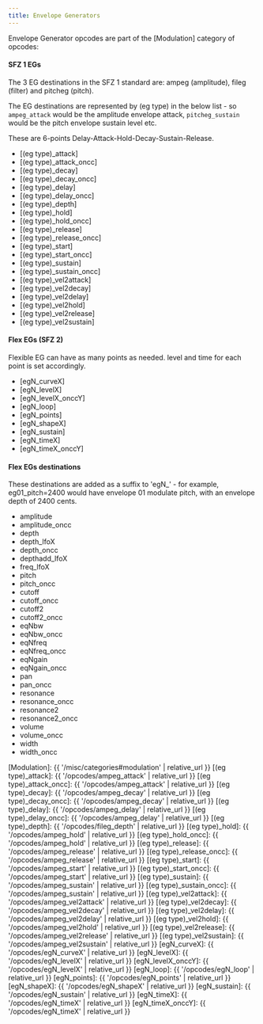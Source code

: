 ```yaml
---
title: Envelope Generators
---
```

Envelope Generator opcodes are part of the [Modulation] category of opcodes:

#### SFZ 1 EGs

The 3 EG destinations in the SFZ 1 standard are: ampeg (amplitude),
fileg (filter) and pitcheg (pitch).

The EG destinations are represented by (eg type) in the below list - so
`ampeg_attack` would be the amplitude envelope attack, `pitcheg_sustain` would be
the pitch envelope sustain level etc.

These are 6-points Delay-Attack-Hold-Decay-Sustain-Release.

- [(eg type)_attack]
- [(eg type)_attack_oncc]
- [(eg type)_decay]
- [(eg type)_decay_oncc]
- [(eg type)_delay]
- [(eg type)_delay_oncc]
- [(eg type)_depth]
- [(eg type)_hold]
- [(eg type)_hold_oncc]
- [(eg type)_release]
- [(eg type)_release_oncc]
- [(eg type)_start]
- [(eg type)_start_oncc]
- [(eg type)_sustain]
- [(eg type)_sustain_oncc]
- [(eg type)_vel2attack]
- [(eg type)_vel2decay]
- [(eg type)_vel2delay]
- [(eg type)_vel2hold]
- [(eg type)_vel2release]
- [(eg type)_vel2sustain]

#### Flex EGs (SFZ 2)

Flexible EG can have as many points as needed. level and time for each point is
set accordingly.

- [egN_curveX]
- [egN_levelX]
- [egN_levelX_onccY]
- [egN_loop]
- [egN_points]
- [egN_shapeX]
- [egN_sustain]
- [egN_timeX]
- [egN_timeX_onccY]

#### Flex EGs destinations

These destinations are added as a suffix to 'egN_' - for example,
eg01_pitch=2400 would have envelope 01 modulate pitch,
with an envelope depth of 2400 cents.

- amplitude
- amplitude_oncc
- depth
- depth_lfoX
- depth_oncc
- depthadd_lfoX
- freq_lfoX
- pitch
- pitch_oncc
- cutoff
- cutoff_oncc
- cutoff2
- cutoff2_oncc
- eqNbw
- eqNbw_oncc
- eqNfreq
- eqNfreq_oncc
- eqNgain
- eqNgain_oncc
- pan
- pan_oncc
- resonance
- resonance_oncc
- resonance2
- resonance2_oncc
- volume
- volume_oncc
- width
- width_oncc


[Modulation]: {{ '/misc/categories#modulation' | relative_url }}
[(eg type)_attack]:       {{ '/opcodes/ampeg_attack' | relative_url }}
[(eg type)_attack_oncc]:  {{ '/opcodes/ampeg_attack' | relative_url }}
[(eg type)_decay]:        {{ '/opcodes/ampeg_decay' | relative_url }}
[(eg type)_decay_oncc]:   {{ '/opcodes/ampeg_decay' | relative_url }}
[(eg type)_delay]:        {{ '/opcodes/ampeg_delay' | relative_url }}
[(eg type)_delay_oncc]:   {{ '/opcodes/ampeg_delay' | relative_url }}
[(eg type)_depth]:        {{ '/opcodes/fileg_depth' | relative_url }}
[(eg type)_hold]:         {{ '/opcodes/ampeg_hold' | relative_url }}
[(eg type)_hold_oncc]:    {{ '/opcodes/ampeg_hold' | relative_url }}
[(eg type)_release]:      {{ '/opcodes/ampeg_release' | relative_url }}
[(eg type)_release_oncc]: {{ '/opcodes/ampeg_release' | relative_url }}
[(eg type)_start]:        {{ '/opcodes/ampeg_start' | relative_url }}
[(eg type)_start_oncc]:   {{ '/opcodes/ampeg_start' | relative_url }}
[(eg type)_sustain]:      {{ '/opcodes/ampeg_sustain' | relative_url }}
[(eg type)_sustain_oncc]: {{ '/opcodes/ampeg_sustain' | relative_url }}
[(eg type)_vel2attack]:   {{ '/opcodes/ampeg_vel2attack' | relative_url }}
[(eg type)_vel2decay]:    {{ '/opcodes/ampeg_vel2decay' | relative_url }}
[(eg type)_vel2delay]:    {{ '/opcodes/ampeg_vel2delay' | relative_url }}
[(eg type)_vel2hold]:     {{ '/opcodes/ampeg_vel2hold' | relative_url }}
[(eg type)_vel2release]:  {{ '/opcodes/ampeg_vel2release' | relative_url }}
[(eg type)_vel2sustain]:  {{ '/opcodes/ampeg_vel2sustain' | relative_url }}
[egN_curveX]:             {{ '/opcodes/egN_curveX' | relative_url }}
[egN_levelX]:             {{ '/opcodes/egN_levelX' | relative_url }}
[egN_levelX_onccY]:       {{ '/opcodes/egN_levelX' | relative_url }}
[egN_loop]:               {{ '/opcodes/egN_loop' | relative_url }}
[egN_points]:             {{ '/opcodes/egN_points' | relative_url }}
[egN_shapeX]:             {{ '/opcodes/egN_shapeX' | relative_url }}
[egN_sustain]:            {{ '/opcodes/egN_sustain' | relative_url }}
[egN_timeX]:              {{ '/opcodes/egN_timeX' | relative_url }}
[egN_timeX_onccY]:        {{ '/opcodes/egN_timeX' | relative_url }}
